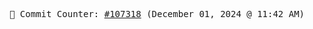 <p align="center">
    <samp>
        📮 Commit Counter: <a href="https://github.com/Javascript-void0/Javascript-void0/commits/main">#107318</a> (December 01, 2024 @ 11:42 AM)
    </samp>
</p>